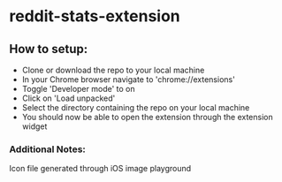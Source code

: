 # reddit-stats-extension


## How to setup:
- Clone or download the repo to your local machine
- In your Chrome browser navigate to 'chrome://extensions'
- Toggle 'Developer mode' to on
- Click on 'Load unpacked'
- Select the directory containing the repo on your local machine
- You should now be able to open the extension through the extension widget 

### Additional Notes:
Icon file generated through iOS image playground
